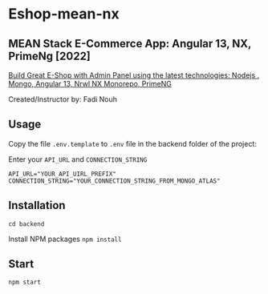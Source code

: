 # Eshop-mean-nx

## MEAN Stack E-Commerce App: Angular 13, NX, PrimeNg [2022]

[Build Great E-Shop with Admin Panel using the latest technologies: Nodejs , Mongo, Angular 13, Nrwl NX Monorepo, PrimeNG](https://www.udemy.com/course/mean-stack-ecommerce-app-angular-nx-primeng/)

Created/Instructor by: Fadi Nouh

## Usage

Copy the file `.env.template` to `.env` file in the backend folder of the project:

Enter your `API_URL` and `CONNECTION_STRING`

```
API_URL="YOUR_API_UIRL_PREFIX"
CONNECTION_STRING="YOUR_CONNECTION_STRING_FROM_MONGO_ATLAS"
```

## Installation

``
cd backend
``

Install NPM packages
``
npm install
``

## Start

``
npm start
``